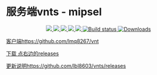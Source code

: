 # 服务端vnts - mipsel
<p align="center">
<a href="https://github.com/lmq8267/vnts/releases"><img src="https://img.shields.io/github/downloads/lmq8267/vnts/total">
<a href="https://github.com/lmq8267/vnts/graphs/contributors"><img src="https://img.shields.io/github/contributors-anon/lmq8267/vnts">
<a href="https://github.com/lmq8267/vnts/releases/"><img src="https://img.shields.io/github/release/lmq8267/vnts">
<a href="https://github.com/lmq8267/vnts/issues"><img src="https://img.shields.io/github/issues-raw/lmq8267/vnts">
<a href="https://github.com/lmq8267/vnts/discussions"><img src="https://img.shields.io/github/discussions/lmq8267/vnts">
<a href="https://github.com/lmq8267/vnts/actions?query=workflow%3ABuild"><img src="https://img.shields.io/github/actions/workflow/status/lmq8267/vnts/vnts.yml?branch=main" alt="Build status">
<a href="https://hub.docker.com/r/lmq8267/vnts"><img src="https://img.shields.io/docker/pulls/lmq8267/vnts?color=%2348BB78&logo=docker&label=pulls" alt="Downloads">
</p>
  
客户端https://github.com/lmq8267/vnt


下载 点右边的releases


更新说明https://github.com/lbl8603/vnts/releases
